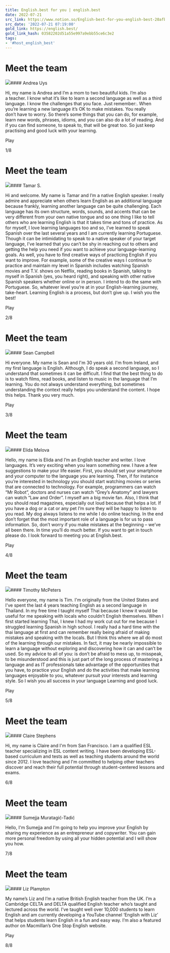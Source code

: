 ```yaml
---
title: English.best for you | english.best
date: 2022-07-21
src_link: https://www.notion.so/English-best-for-you-english-best-20afb361b39a4a269044fd0eb04d757a
src_date: '2022-07-21 07:19:00'
gold_link: https://english.best/
gold_link_hash: 03582202d51a55e997a9ebb55ce6c3e2
tags:
- '#host_english_best'
---
```


Meet the team
=============

![](/_next/static/media/Photos.3e58b2bd.png)#### Andrea Uys

 
 Hi, my name is Andrea and I’m a mom to two beautiful kids. I’m also
 a teacher. I know what it’s like to learn a second language as well
 as a third language. I know the challenges that you face. Just
 remember:. When you’re learning a new language it’s OK to make
 mistakes. You really don’t have to worry. So there’s some things that
 you can do, for example, learn new words, phrases, idioms, and you can
 also do a lot of reading. And if you can find someone, to speak to,
 that will be great too. So just keep practising and good luck with
 your learning.
 

Play

1/8

Meet the team
=============

![](/_next/static/media/tamar_smith.f8938827.jpg)#### Tamar S.

 
 Hi and welcome. My name is Tamar and I’m a native English speaker.
 I really admire and appreciate when others learn English as an
 additional language because frankly, learning another language
 can be quite challenging. Each language has its own structure,
 words, sounds, and accents that can be very different from your
 own native tongue and so one thing I like to tell others who are
 learning English is that it takes time and tons of practice. As
 for myself, I love learning languages too and so, I’ve learned
 to speak Spanish over the last several years and I am currently
 learning Portuguese. Though it can be intimidating to speak to
 a native speaker of your target language, I’ve learned that you
 can’t be shy in reaching out to others and getting the help you
 need if you want to achieve your language-learning goals. As well,
 you have to find creative ways of practicing English if you want
 to improve. For example, some of the creative ways I continue to
 practice and maintain my level in Spanish includes watching
 Spanish movies and T.V. shows on Netflix, reading books in Spanish,
 talking to myself in Spanish (yes, you heard right), and speaking
 with other native Spanish speakers whether online or in person.
 I intend to do the same with Portuguese. So, whatever level you’re
 at in your English-learning journey, take-heart. Learning English
 is a process, but don’t give up. I wish you the best!
 

Play

2/8

Meet the team
=============

![](/_next/static/media/sean_campbell.0157c5d5.jpg)#### Sean Campbell

 
 Hi everyone. My name is Sean and I'm 30 years old. I'm from
 Ireland, and my first language is English. Although, I do speak
 a second language, so I understand that sometimes it can be
 difficult. I find that the best thing to do is to watch films,
 read books, and listen to music in the language that I’m
 learning. You do not always understand everything, but sometimes
 understanding the context really helps you understand the content.
 I hope this helps. Thank you very much.
 

Play

3/8

Meet the team
=============

![](/_next/static/media/elida_melova.0e44d3de.jpeg)#### Elida Melova

 
 Hello, my name is Elida and I’m an English teacher and writer.
 I love languages. It’s very exciting when you learn something new.
 I have a few suggestions to make your life easier. First, you
 should set your smartphone and your computer to the language you
 are learning. Then, if for instance you’re interested in technology
 you should start watching movies or series that are connected to
 technology. For example, programmers can watch “Mr Robot”, doctors
 and nurses can watch “Grey’s Anatomy” and lawyers can watch “Law
 and Order”. I myself am a big movie fan. Also, I think that you
 should read magazines, especially out loud because that helps a
 lot. If you have a dog or a cat or any pet I’m sure they will be
 happy to listen to you read. My dog always listens to me while
 I do online teaching. In the end don’t forget that the most
 important role of a language is for us to pass information. So,
 don’t worry if you make mistakes at the beginning – we’ve all
 been there. In time you’ll do much better. If you want to get
 in touch please do. I look forward to meeting you at English.best.
 

Play

4/8

Meet the team
=============

![](/_next/static/media/timothy_mcpeters.69ab8f23.jpg)#### Timothy McPeters

 
 Hello everyone, my name is Tim. I'm originally from the United
 States and I've spent the last 4 years teaching English as a
 second language in Thailand. In my free time I taught myself
 Thai because I knew it would be useful for me speaking with
 locals who couldn’t English themselves. When I first started
 learning Thai, I knew I had my work cut out for me because I
 struggled learning Spanish in high school. I really had a hard
 time with the thai language at first and can remember really
 being afraid of making mistakes and speaking with the locals.
 But I think this where we all do most of the learning through
 our mistakes. In fact, it may be nearly impossible to learn a
 language without exploring and discovering how it can and can’t
 be used. So my advice to all of you: is don’t be afraid to mess
 up, to misspeak, to be misunderstood and this is just part of
 the long process of mastering a language and as IT professionals
 take advantage of the opportunities that you have, to practice
 your English and do the activities that make learning languages
 enjoyable to you, whatever pursuit your interests and learning
 style. So I wish you all success in your language Learning and
 good luck.
 

Play

5/8

Meet the team
=============

![](/_next/static/media/claire_stephens.1ab036ac.jpg)#### Claire Stephens

 
 Hi, my name is Claire and I'm from San Francisco. I am a qualified ESL teacher specializing in ESL content writing. I have been developing ESL-based curriculum and tests as well as teaching students around the world since 2012. I love teaching and I'm committed to helping other teachers discover and reach their full potential through student-centered lessons and exams.
 

6/8

Meet the team
=============

![](/_next/static/media/sumejja.d1f8858f.jpg)#### Sumejja Muratagić-Tadić

 
 Hello, I'm Sumejja and I'm going to help you improve your English by sharing my experience as an entrepreneur and copywriter. You can gain more personal freedom by using all your hidden potential and I will show you how.
 

7/8

Meet the team
=============

![](/_next/static/media/liz_plampton.1dca2c2b.jpeg)#### Liz Plampton


 My name’s Liz and I’m a native British English teacher from the
 UK.
 I’m a Cambridge CELTA and DELTA qualified English teacher
 who’s taught and lectured across the world. I’ve taught well
 over 10,000 students to learn English and am currently
 developing a YouTube channel ‘English with Liz’ that helps
 students learn English in a fun and easy way. I’m also a
 featured author on Macmillan’s One Stop English website.
 

Play

8/8